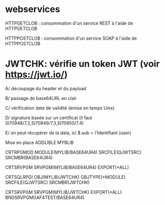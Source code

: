 # webservices
HTTPGETCLOB : consommation d'un service REST à l'aide de HTTPGETCLOB

HTTPPOSTCLOB : consommation d'un service SOAP à l'aide de HTTPPOSTCLOB

# JWTCHK: vérifie un token JWT (voir https://jwt.io/)

  A/ découpage du header et du payload
  
  B/ passage de base64URL en clair
  
  C/ vérification date de validité (émise en temps Unix)
  
  D/ signature basée sur un certificat (il faut SI70948/7.2,SI70949/7.3,SI70950/7.4) 
  
  E/ on peut récupérer de la data,  ici $.sub = l'Identifiant (user)
  
  
Mise en place
 ADDLIBLE MYBLIB

 CRTRPGMOD MODULE(MYLIB/BASE64UR4) SRCFILE(QJWTSRC) SRCMBR(BASE64UR4)

 CRTSRVPGM SRVPGM(MYLIB/BASE64UR4) EXPORT(*ALL)

 CRTSQLRPGI OBJ(MYLIB/JWTCHK)  OBJTYPE(*MODULE)  SRCFILE(QJWTSRC) SRCMBR(JWTCHK)

 CRTSRVPGM SRVPGM(MYLIB/JWTCHK) EXPORT(*ALL) BNDSRVPGM((AF4TEST/BASE64UR4)        
